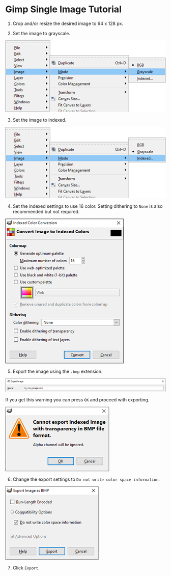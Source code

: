 # Gimp Single Image Tutorial

1. Crop and/or resize the desired image to 64 x 128 px.

2. Set the image to grayscale.

![](grayscale.png)

3. Set the image to indexed.

![](indexed.png)

4. Set the indexed settings to use 16 color. Setting dithering to `None` is also recommended but not required.

![](indexed_settings.png)

5. Export the image using the `.bmp` extension.

![](export.png)

If you get this warning you can press `OK` and proceed with exporting.

![](export_warning.png)

6. Change the export settings to `Do not write color space information`.

![](export_settings.png)

7. Click `Export`.